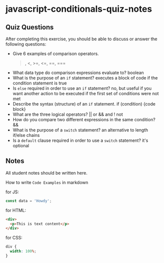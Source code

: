 # javascript-conditionals-quiz-notes

## Quiz Questions

After completing this exercise, you should be able to discuss or answer the following questions:

- Give 6 examples of comparison operators.
  > , <, >=, <=, ==, ===
- What data type do comparison expressions evaluate to?
  boolean
- What is the purpose of an `if` statement?
  executes a block of code if the condition statement is true
- Is `else` required in order to use an `if` statement?
  no, but useful if you want another action to be executed if the first set of conditions were not met
- Describe the syntax (structure) of an `if` statement.
  if (condition) {code block}
- What are the three logical operators?
  || or && and ! not
- How do you compare two different expressions in the same condition?
  &&
- What is the purpose of a `switch` statement?
  an alternative to length if/else chains
- Is a `default` clause required in order to use a `switch` statement?
  it's optional

## Notes

All student notes should be written here.

How to write `Code Examples` in markdown

for JS:

```javascript
const data = 'Howdy';
```

for HTML:

```html
<div>
  <p>This is text content</p>
</div>
```

for CSS:

```css
div {
  width: 100%;
}
```

